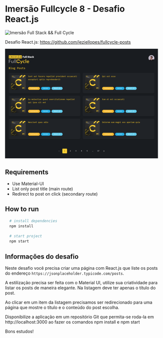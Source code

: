 # Imersão Fullcycle 8 - Desafio React.js
![Imersão Full Stack && Full Cycle](https://events-fullcycle.s3.amazonaws.com/events-fullcycle/static/site/img/grupo_4417.png)

Desafio React.js: https://github.com/jeziellopes/fullcycle-posts

![Screen](screen.png)

## Requirements

* Use Material-UI
* List only post title (main route)
* Redirect to post on click (secondary route)

## How to run

```bash
  # install dependencies
  npm install

  # start project
  npm start
```

## Informações do desafio

Neste desafio você precisa criar uma página com React.js que liste os posts do endereço ```https://jsonplaceholder.typicode.com/posts```.

A estilização precisa ser feita com o Material UI, utilize sua criatividade para listar os posts de maneira elegante. Na listagem deve ter apenas o título do post.

Ao clicar em um item da listagem precisamos ser redirecionado para uma página que mostre o título e o conteúdo do post escolha.

Disponibilize a aplicação em um repositório Git que permita-se roda-la em http://localhost:3000 ao fazer os comandos npm install e npm start

Bons estudos!